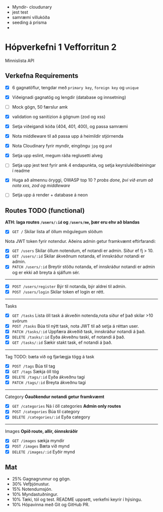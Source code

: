 
- Myndir- cloudunary
- jest test
- samræmi villukóða
- seeding á prisma
- 


# Hópverkefni 1 Vefforritun 2 

Minnislista API

## Verkefna Requirements
- [x] 6 gagnatöflur, tengdar með `primary key`, `foreign key` og `unique`
- [x] Viðeignadi gagnatög og lengdir (database og innsetning)
- [ ] Mock gögn, 50 færslur amk
- [x] validation og sanitizion á gögnum (zod og xss)
- [x] Setja viðeigandi kóða (404, 401, 400), og passa samræmi
- [x] Nota middleware til að passa upp á heimildir stjórnenda
- [x] Nota Cloudinary fyrir myndir, eingöngu `jpg` og `pnd`
- [x] Setja upp eslint, megum ráða reglusetti alveg
- [ ] Setja upp jest test fyrir amk 4 endapunkta, og setja keyrsluleiðbeiningar í readme
- [x] Huga að almennu öryggi, OWASP top 10 ? *probs done, þvi við erum að nota xxs, zod og middleware*
- [ ] Setja upp á render + database á neon


## Routes TODO (functional)

**ATH: laga routes `/users/:id` og `/users/me`, þær eru ehv að blandas**

- [x] `GET /` Skilar lista af öllum mögulegum slóðum

Nota JWT token fyrir notendur. Aðeins admin getur framkvæmt eftirfarandi:
- [x] `GET /users` Skilar öllum notendum, ef notandi er admin. Síður ef fj > 10. 
- [x] `GET /users/:id` Skilar ákveðnum notanda, ef innskráður notandi er admin.
- [x] `PATCH /users/:id` Breytir stöðu notanda, ef innskráður notandi er admin og er ekki að breyta á sjálfum sér.

---
- [x] `POST /users/register` Býr til notanda, býr aldrei til admin.
- [x] `POST /users/login` Skilar token ef login er rétt.

---
Tasks
- [x] `GET /tasks` Lista öll task á ákveðin notenda,nota síður ef það skilar >10 svörum
- [x] `POST /tasks` Búa til nýtt task, nota JWT til að setja á réttan user.
- [x] `PATCH /tasks/:id` Uppfæra ákveðið task, innskráður notandi á það.
- [x] `DELETE /tasks/:id` Eyða ákveðnu taski, ef notandi á það.
- [x] `GET /tasks/:id` Sækir stakt task, ef notandi á það.
---
Tag
TODO: bæta við og fjarlægja tögg á task
- [x] `POST /tags` Búa til tag
- [x] `GET /tags` Sækja öll tög
- [x] `DELETE /tags/:id` Eyða ákveðnu tagi
- [x] `PATCH /tags/:id` Breyta ákveðnu tagi

---
Category
**Óauðkendur notandi getur framkvæmt**
- [x] `GET /categories` Ná í öll categories
**Admin only routes** 
- [x] `POST /categories` Búa til category
- [x] `DELETE /categories/:id` Eyða category
---
Images
**Opið route, allir, óinnskráðir**
- [x] `GET /images` sækja myndir
- [x] `POST /images` Bæta við mynd 
- [x] `DELETE /images/:id` Eyðir mynd

## Mat
- 25% Gagnagrunnur og gögn.
- 30% Vefþjónustur.
- 15% Notendumsjón.
- 10% Myndastuðningur.
- 10% Tæki, tól og test. README uppsett, verkefni keyrir í hýsingu.
- 10% Hópavinna með Git og GitHub PR.




